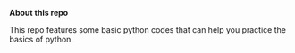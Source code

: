 **About this repo**

This repo features some basic python codes that can help you practice the basics of python.